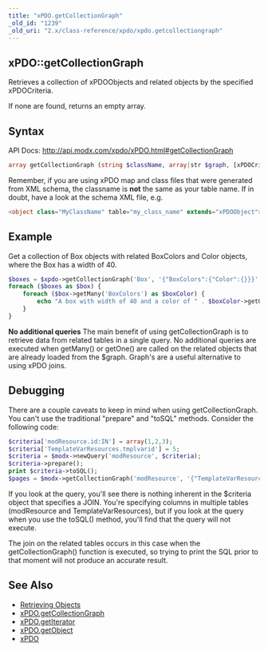 ```yaml
---
title: "xPDO.getCollectionGraph"
_old_id: "1239"
_old_uri: "2.x/class-reference/xpdo/xpdo.getcollectiongraph"
---
```


## xPDO::getCollectionGraph

Retrieves a collection of xPDOObjects and related objects by the specified xPDOCriteria.

If none are found, returns an empty array.

## Syntax

API Docs: <http://api.modx.com/xpdo/xPDO.html#getCollectionGraph>

``` php 
array getCollectionGraph (string $className, array|str $graph, [xPDOCriteria|array|str|int $criteria = null], [bool|int $cacheFlag = true])
```

Remember, if you are using xPDO map and class files that were generated from XML schema, the classname is **not** the same as your table name. If in doubt, have a look at the schema XML file, e.g.

``` php 
<object class="MyClassName" table="my_class_name" extends="xPDOObject">
```

## Example

Get a collection of Box objects with related BoxColors and Color objects, where the Box has a width of 40.

``` php 
$boxes = $xpdo->getCollectionGraph('Box', '{"BoxColors":{"Color":{}}}', array('Box.width' => 40));
foreach ($boxes as $box) {
    foreach ($box->getMany('BoxColors') as $boxColor) {
        echo "A box with width of 40 and a color of " . $boxColor->getOne('Color')->get('name') . " was found.\n";
    }
}
```

**No additional queries**
The main benefit of using getCollectionGraph is to retrieve data from related tables in a single query. No additional queries are executed when getMany() or getOne() are called on the related objects that are already loaded from the $graph. Graph's are a useful alternative to using xPDO joins.

## Debugging

There are a couple caveats to keep in mind when using getCollectionGraph. You can't use the traditional "prepare" and "toSQL" methods. Consider the following code:

``` php 
$criteria['modResource.id:IN'] = array(1,2,3);
$criteria['TemplateVarResources.tmplvarid'] = 5;
$criteria = $modx->newQuery('modResource', $criteria);
$criteria->prepare();
print $criteria->toSQL();
$pages = $modx->getCollectionGraph('modResource', '{"TemplateVarResources":{"TemplateVar":{}}}', $criteria);
```

If you look at the query, you'll see there is nothing inherent in the $criteria object that specifies a JOIN. You're specifying columns in multiple tables (modResource and TemplateVarResources), but if you look at the query when you use the toSQL() method, you'll find that the query will not execute.

The join on the related tables occurs in this case when the getCollectionGraph() function is executed, so trying to print the SQL prior to that moment will not produce an accurate result.

## See Also

- [Retrieving Objects](extending-modx/xpdo/retrieving-objects "Retrieving Objects")
- [xPDO.getCollectionGraph](extending-modx/xpdo/class-reference/xpdo/xpdo.getcollectiongraph "xPDO.getCollectionGraph")
- [xPDO.getIterator](extending-modx/xpdo/class-reference/xpdo/xpdo.getiterator "xPDO.getIterator")
- [xPDO.getObject](extending-modx/xpdo/class-reference/xpdo/xpdo.getobject "xPDO.getObject")
- [xPDO](extending-modx/xpdo/class-reference/xpdo "xPDO")